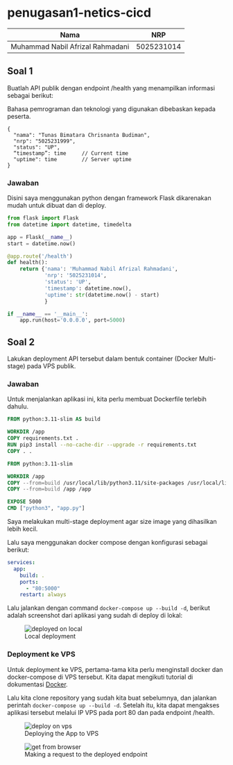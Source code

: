 # penugasan1-netics-cicd

|               Nama               |    NRP     |
| :------------------------------: | :--------: |
| Muhammad Nabil Afrizal Rahmadani | 5025231014 |

## Soal 1
Buatlah API publik dengan endpoint /health yang menampilkan informasi sebagai berikut:

Bahasa pemrograman dan teknologi yang digunakan dibebaskan kepada peserta.

```
{
  "nama": "Tunas Bimatara Chrisnanta Budiman",
  "nrp": "5025231999",
  "status": "UP",
  “timestamp”: time	    // Current time
  "uptime": time		// Server uptime
}
```

### Jawaban
Disini saya menggunakan python dengan framework Flask dikarenakan mudah untuk dibuat dan di deploy.

```py
from flask import Flask
from datetime import datetime, timedelta

app = Flask(__name__)
start = datetime.now()

@app.route('/health')
def health():
    return {'nama': 'Muhammad Nabil Afrizal Rahmadani',
            'nrp': '5025231014',
            'status': 'UP',
            'timestamp': datetime.now(),
            'uptime': str(datetime.now() - start)
            }

if __name__ == '__main__':
    app.run(host='0.0.0.0', port=5000)
```

## Soal 2
Lakukan deployment API tersebut dalam bentuk container (Docker Multi-stage) pada VPS publik.

### Jawaban
Untuk menjalankan aplikasi ini, kita perlu membuat Dockerfile terlebih dahulu.

```Dockerfile
FROM python:3.11-slim AS build

WORKDIR /app
COPY requirements.txt .
RUN pip3 install --no-cache-dir --upgrade -r requirements.txt
COPY . .

FROM python:3.11-slim

WORKDIR /app
COPY --from=build /usr/local/lib/python3.11/site-packages /usr/local/lib/python3.11/site-packages
COPY --from=build /app /app

EXPOSE 5000
CMD ["python3", "app.py"]
```

Saya melakukan multi-stage deployment agar size image yang dihasilkan lebih kecil.

Lalu saya menggunakan docker compose dengan konfigurasi sebagai berikut:

```yml
services:
  app:
    build: .
    ports:
      - "80:5000"
    restart: always
```

Lalu jalankan dengan command `docker-compose up --build -d`, berikut adalah screenshot dari aplikasi yang sudah di deploy di lokal:

<figure>
  <img src="{{site.url}}/media/deploy_local.png" alt="deployed on local"/>
  <figcaption>Local deployment</figcaption>
</figure>

### Deployment ke VPS

Untuk deployment ke VPS, pertama-tama kita perlu menginstall docker dan docker-compose di VPS tersebut. Kita dapat mengikuti tutorial di dokumentasi [Docker](https://docs.docker.com/engine/install/ubuntu/).

Lalu kita clone repository yang sudah kita buat sebelumnya, dan jalankan perintah `docker-compose up --build -d`. Setelah itu, kita dapat mengakses aplikasi tersebut melalui IP VPS pada port 80 dan pada endpoint /health.

<figure>
  <img src="{{site.url}}/media/deploy_on_vps.png" alt="deploy on vps"/>
  <figcaption>Deploying the App to VPS</figcaption>
</figure>

<figure>
  <img src="{{site.url}}/media/get_from_browser.png" alt="get from browser"/>
  <figcaption>Making a request to the deployed endpoint</figcaption>
</figure>